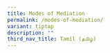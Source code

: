 ```yaml
---
title: Modes of Mediation
permalink: /modes-of-mediation/
variant: tiptap
description: ""
third_nav_title: Tamil (தமிழ்)
---
```

